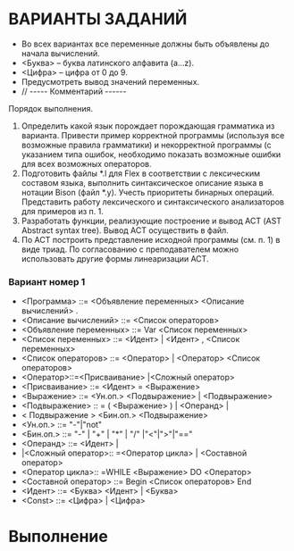 # ВАРИАНТЫ ЗАДАНИЙ
- Во всех вариантах все переменные должны быть объявлены до начала
вычислений.
- <Буква> – буква латинского алфавита (a...z).
- <Цифра> – цифра от 0 до 9.
- Предусмотреть вывод значений переменных.
- //   ----- Комментарий ------

Порядок выполнения.
1. Определить какой язык порождает 	порождающая грамматика из варианта. Привести пример корректной программы (используя все возможные правила грамматики) и некорректной программы (с указанием типа ошибок, необходимо показать возможные ошибки для всех возможных операторов.
2. Подготовить файлы *.l для Flex в соответствии с лексическим составом языка, выполнить синтаксическое описание языка в нотации Bison (файл *.y). Учесть приоритеты бинарных операций. Представить работу лексического и синтаксического анализаторов для примеров из п. 1.
3. Разработать функции, реализующие построение и вывод АСТ (AST Abstract syntax tree). Вывод АСТ осуществить в файл.
4. По АСТ построить представление исходной программы (см. п. 1) в виде триад. По согласованию с преподавателем можно использовать другие формы линеаризации АСТ.

### Вариант номер 1

+ <Программа> ::= <Объявление переменных> <Описание вычислений> .
+ <Описание вычислений> ::= <Список операторов>
+ <Объявление переменных> ::= Var <Список переменных>
+ <Список переменных> ::= <Идент> | <Идент> , <Список переменных>
+ <Список операторов> ::= <Оператор> | <Оператор> <Список операторов>
+ <Оператор>::=<Присваивание> |<Сложный оператор>
+ <Присваивание> ::= <Идент> = <Выражение>
+ <Выражение> ::= <Ун.оп.> <Подвыражение> | <Подвыражение>
+ <Подвыражение> :: = ( <Выражение> ) | <Операнд> |
+ < Подвыражение > <Бин.оп.> <Подвыражение>
+ <Ун.оп.> ::= "-"|"not"
+ <Бин.оп.> ::= "-" | "+" | "*" | "/" |"<"|">"|"=="
+ <Операнд> ::= <Идент> | <Const>
+ |<Сложный оператор>:: =<Оператор цикла> | <Составной оператор>
+ <Оператор цикла>:: =WHILE <Выражение> DO <Оператор>
+ <Составной оператор> ::= Begin <Список операторов> End
+ <Идент> ::= <Буква> <Идент> | <Буква>
+ <Сonst> ::= <Цифра> <Const> | <Цифра>

# Выполнение



